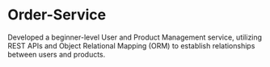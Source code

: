 # Order-Service
Developed a beginner-level User and Product Management service, utilizing REST APIs and Object Relational Mapping (ORM) to establish relationships between users and products.
